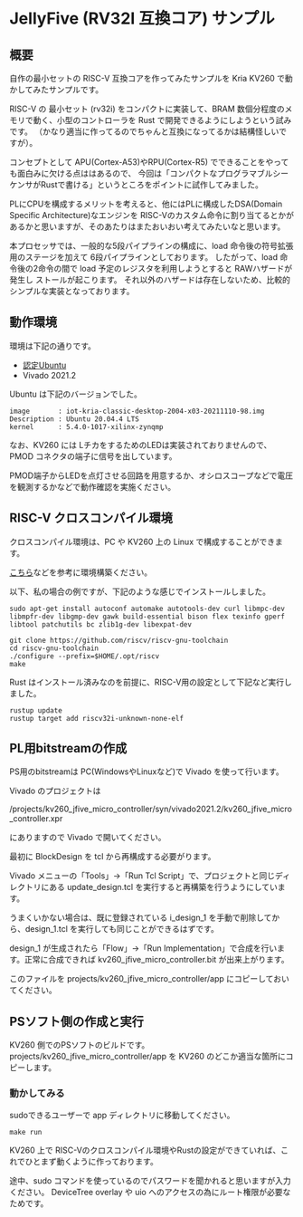 # JellyFive (RV32I 互換コア) サンプル

## 概要

自作の最小セットの RISC-V 互換コアを作ってみたサンプルを Kria KV260 で動かしてみたサンプルです。

RISC-V の 最小セット (rv32i) をコンパクトに実装して、BRAM 数個分程度のメモリで動く、小型のコントローラを Rust で開発できるようにしようという試みです。
（かなり適当に作ってるのでちゃんと互換になってるかは結構怪しいですが）。

コンセプトとして APU(Cortex-A53)やRPU(Cortex-R5) でできることをやっても面白みに欠ける点ははあるので、
今回は「コンパクトなプログラマブルシーケンサがRustで書ける」というところをポイントに試作してみました。

PLにCPUを構成するメリットを考えると、他にはPLに構成したDSA(Domain Specific Architecture)なエンジンを
RISC-Vのカスタム命令に割り当てるとかがあるかと思いますが、そのあたりはまたおいおい考えてみたいなと思います。

本プロセッサでは、一般的な5段パイプラインの構成に、load 命令後の符号拡張用のステージを加えて
6段パイプラインとしております。
したがって、load 命令後の2命令の間で load 予定のレジスタを利用しようとすると RAWハザードが発生し
ストールが起こります。
それ以外のハザードは存在しないため、比較的シンプルな実装となっております。

## 動作環境

環境は下記の通りです。

- [認定Ubuntu](https://japan.xilinx.com/products/design-tools/embedded-software/ubuntu.html)
- Vivado 2021.2


 Ubuntu は下記のバージョンでした。

```
image       : iot-kria-classic-desktop-2004-x03-20211110-98.img
Description : Ubuntu 20.04.4 LTS
kernel      : 5.4.0-1017-xilinx-zynqmp
```

なお、KV260 には LチカをするためのLEDは実装されておりませんので、PMOD コネクタの端子に信号を出しています。

PMOD端子からLEDを点灯させる回路を用意するか、オシロスコープなどで電圧を観測するかなどで動作確認を実施ください。


## RISC-V クロスコンパイル環境

クロスコンパイル環境は、PC や KV260 上の Linux で構成することができます。

[こちら](https://github.com/riscv-collab/riscv-gnu-toolchain)などを参考に環境構築ください。


以下、私の場合の例ですが、下記のような感じでインストールしました。


```
sudo apt-get install autoconf automake autotools-dev curl libmpc-dev libmpfr-dev libgmp-dev gawk build-essential bison flex texinfo gperf libtool patchutils bc zlib1g-dev libexpat-dev

git clone https://github.com/riscv/riscv-gnu-toolchain
cd riscv-gnu-toolchain
./configure --prefix=$HOME/.opt/riscv
make
```

Rust はインストール済みなのを前提に、RISC-V用の設定として下記など実行しました。

```
rustup update
rustup target add riscv32i-unknown-none-elf
```


## PL用bitstreamの作成

PS用のbitstreamは PC(WindowsやLinuxなど)で Vivado を使って行います。

Vivado のプロジェクトは

/projects/kv260_jfive_micro_controller/syn/vivado2021.2/kv260_jfive_micro_controller.xpr

にありますので Vivado で開いてください。

最初に BlockDesign を tcl から再構成する必要がります。

Vivado メニューの「Tools」→「Run Tcl Script」で、プロジェクトと同じディレクトリにある update_design.tcl を実行すると再構築を行うようにしています。

うまくいかない場合は、既に登録されている i_design_1 を手動で削除してから、design_1.tcl を実行しても同じことができるはずです。

design_1 が生成されたら「Flow」→「Run Implementation」で合成を行います。正常に合成できれば
kv260_jfive_micro_controller.bit が出来上がります。

このファイルを projects/kv260_jfive_micro_controller/app にコピーしておいてください。



## PSソフト側の作成と実行

  KV260 側でのPSソフトのビルドです。
  projects/kv260_jfive_micro_controller/app を KV260 のどこか適当な箇所にコピーします。

### 動かしてみる

sudoできるユーザーで app ディレクトリに移動してください。

```
make run
```

KV260 上で RISC-Vのクロスコンパイル環境やRustの設定ができていれば、これでひとまず動くように作っております。

途中、sudo コマンドを使っているのでパスワードを聞かれると思いますが入力ください。
DeviceTree overlay や uio へのアクセスの為にルート権限が必要なためです。

